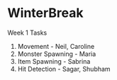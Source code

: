 # WinterBreak
Week 1 Tasks

1. Movement - Neil, Caroline
2. Monster Spawning - Maria
3. Item Spawning - Sabrina
4. Hit Detection - Sagar, Shubham
